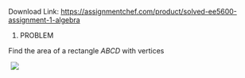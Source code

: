 Download Link: https://assignmentchef.com/product/solved-ee5600-assignment-1-algebra
<br>
<ol>

 <li>PROBLEM</li>

</ol>

Find the area of a rectangle <em>ABCD </em>with vertices

<img decoding="async" data-recalc-dims="1" data-src="https://i0.wp.com/www.ankitcodinghub.com/wp-content/uploads/2021/03/681.png?w=980&amp;ssl=1" class="lazyload" src="data:image/gif;base64,R0lGODlhAQABAAAAACH5BAEKAAEALAAAAAABAAEAAAICTAEAOw==">

 <noscript>

  <img decoding="async" src="https://i0.wp.com/www.ankitcodinghub.com/wp-content/uploads/2021/03/681.png?w=980&amp;ssl=1" data-recalc-dims="1">

 </noscript>